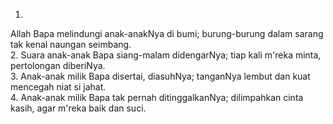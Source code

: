 1.
Allah Bapa melindungi anak-anakNya di bumi;
burung-burung dalam sarang tak kenal naungan seimbang.
<br>
2.
Suara anak-anak Bapa siang-malam didengarNya;
tiap kali m'reka minta, pertolongan diberiNya.
<br>
3.
Anak-anak milik Bapa disertai, diasuhNya;
tanganNya lembut dan kuat mencegah niat si jahat.
<br>
4.
Anak-anak milik Bapa tak pernah ditinggalkanNya;
dilimpahkan cinta kasih, agar m'reka baik dan suci.